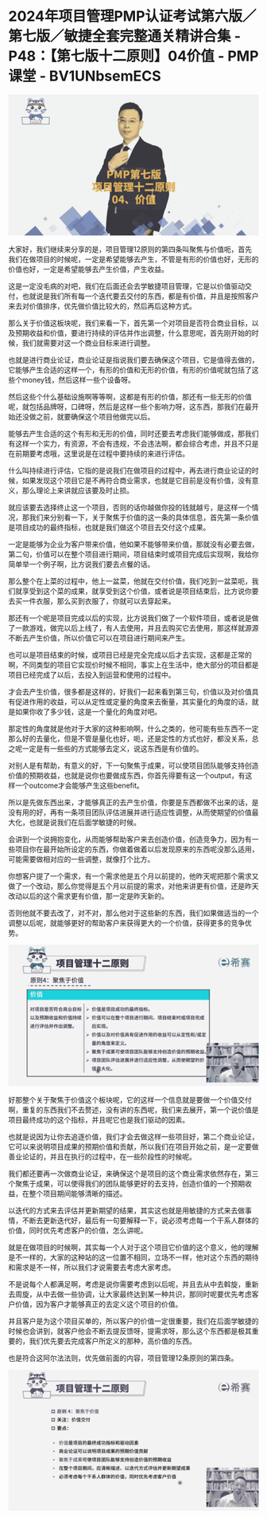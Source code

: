 # 2024年项目管理PMP认证考试第六版／第七版／敏捷全套完整通关精讲合集 - P48：【第七版十二原则】04价值 - PMP课堂 - BV1UNbsemECS

![](img/ef1d7ff7b31aa7afa0676a3abac67e9a_0.png)

大家好，我们继续来分享的是，项目管理12原则的第四条叫聚焦与价值呃，首先我们在做项目的时候呢，一定是希望能够去产生，不管是有形的价值也好，无形的价值也好，一定是希望能够去产生价值，产生收益。

这是一定没毛病的对吧，我们在后面还会去学敏捷项目管理，它是以价值驱动交付，也就说是我们所有每一个迭代要去交付的东西，都是有价值，并且是按照客户来去对价值排序，优先做价值比较大的，然后再后这种方式。

那么关于价值这板块呢，我们来看一下，首先第一个对项目是否符合商业目标，以及预期收益和价值，要进行持续的评估并作出调整，什么意思呢，首先刚开始的时候，我们就需要对这一个商业目标来进行调整。

也就是进行商业论证，商业论证是指说我们要去确保这个项目，它是值得去做的，它能够产生合适的这样一个，有形的价值和无形的价值，有形的价值呢就包括了这些个money钱，然后这样一些个设备呀。

然后这些个什么基础设施啊等等啊，这都是有形的价值，那还有一些无形的价值呢，就包括品牌呀，口碑呀，然后是这样一些个影响力呀，这东西，那我们在最开始还没做之前，就要确保这个项目他做完以后。

能够去产生合适的这个有形和无形的价值，同时还要去考虑我们能够做成，那我们有这样一个实力，有资源，不会有违规，不会违法啊，都会综合考虑，并且不只是在前期要考虑哦，这里说是在过程中要持续的来进行评估。

什么叫持续进行评估，它指的是说我们在做项目的过程中，再去进行商业论证的时候，如果发现这个项目它是不再符合商业需求，也就是它目前是没有价值，没有意义，那么理论上来讲就应该要及时止损。

就应该要去选择终止这一个项目，否则的话你越做你投的钱就越亏，是这样一个情况，那我们来分别看一下，关于聚焦于价值的这一条的具体信息，首先第一条价值是项目成功的最终指标，也就是我们做这个项目去交付这个成果。

一定是能够为企业为客户带来价值，他如果不能够带来价值，那就没有必要去做，第二句，价值可以在整个项目进行期间，项目结束时或项目完成后实现啊，我给你简单举一个例子啊，比方说我们要去点餐的话。

那么整个在上菜的过程中，他上一盆菜，他就在交付价值，我们吃到一盆菜呃，我们就享受到这个菜的成果，就享受到这个价值，或者说是项目结束后，比方说你要去买一件衣服，那么买到衣服了，你就可以去穿起来。

那还有一个呢是项目完成以后的实现，比方说我们做了一个软件项目，或者说是做了一款游戏，做完以后上线了，有人去使用，并且去购买它去使用，那这样就源源不断去产生价值，所以价值它可以在项目进行期间来产生。

也可以是项目结束的时候，或项目已经是完全完成以后才去实现，这都是正常的啊，不同类型的项目它实现价时候不相同，事实上在生活中，绝大部分的项目都是项目已经完成了以后，去投入到运营和使用的过程中。

才会去产生价值，很多都是这样的，好我们一起来看到第三句，价值以及对价值具有促进作用的收益，可以从定性或定量的角度来去衡量，其实量化的角度的话，就是如果你收了多少钱，这是一个量化的角度对吧。

那定性的角度就是他对于大家的这种影响啊，什么之类的，他可能有些东西不一定那么好的去量化，但是不管是量化也好，呃，还是定性的方式也好，都没关系，总之呢一定是有一些些的方式能够去定义，说这东西是有价值的。

对别人是有帮助，有意义的好，下一句聚焦于成果，可以使项目团队能够支持创造价值的预期收益，也就是说你也要做成东西，你首先得要有这一个output，有这样一个outcome才会能够产生这些benefit。

所以是先做东西出来，才能够真正的去产生价值，你要是东西都做不出来的话，是没有用的好，再有一条项目团队评估进展并进行适应性调整，从而使期望的价值最大化，也就是说我们在后面学敏捷的时候。

会讲到一个说拥抱变化，从而能够帮助客户来去创造价值，创造竞争力，因为有一些项目你在最开始所设定的东西，你做着做着以后发现原来的东西呢没那么适用，可能需要做相对应的一些调整，就像打个比方。

你想客户提了一个需求，有一个需求他是五个月以前提的，他昨天呢把那个需求又做了一个改动，那么你觉得是五个月以前提的需求，对他来讲更有价值，还是昨天改动以后的这个需求更有价值，那一定是昨天新的。

否则他就不要去改了，对不对，那么他对于这些新的东西，我们如果做适当的一个调整以后呢，就能够更好的帮助客户来获得更大的一个价值，获得更多的竞争优势。



![](img/ef1d7ff7b31aa7afa0676a3abac67e9a_2.png)

好那整个关于聚焦于价值这个板块呢，它的这样一个信息就是要做一个价值交付啊，重复的东西我们不去赘述，没有讲的东西呢，我们来去展开，第一个说价值是项目最终成功的这个指标，并且呢它也是我们驱动的因素。

也就是说因为让你去追逐价值，我们才会去做这样一些项目好，第二个商业论证，它可以来说明项目成果的预期价值和贡献，所以我们在项目开始之前，是一定要做善业论证的，并且在执行的过程中，在一些阶段性的时候呢。

我们都还要再一次做商业论证，来确保这个是项目的这个商业需求依然存在，第三个聚焦于成果，可以使得我们的团队能够更好的去支持，创造价值的一个预期收益，在整个项目期间能够清晰的描述。

以迭代的方式来去评估并更新期望的结果，其实这也就是用敏捷的方式来去做事情，不断去更新迭代好，最后有一句要解释一下，说必须考虑每一个干系人群体的价值，同时优先考虑客户的价值，怎么讲呢。

就是在做项目的时候啊，其实每一个人对于这个项目它价值的这个意义，他的理解是不一样的，大家的这种站的这一位置不相同，立场不一样，他对这个东西的期待和需求是不一样，所以我们才说需要去考虑大家考虑。

不是说每个人都满足啊，考虑是说你需要考虑到以后呢，并且去从中去斡旋，重新去周旋，从中去做一些协调，让大家最终达到某一种共识，那同时呢要优先考虑客户价值，因为客户才能够真正的去定义这个项目的价值。

并且客户是为这个项目买单的，所以客户的价值一定很重要，我们在后面学敏捷的时候也会讲到，就客户他会不断去提反馈呀，提需求呀，那么这个东西都是极其重要的，我们优先要去完成客户所定义的那种，高价值的东西。

也是符合这阿尔法法则，优先做前面的内容，项目管理12条原则的第四条。

![](img/ef1d7ff7b31aa7afa0676a3abac67e9a_4.png)